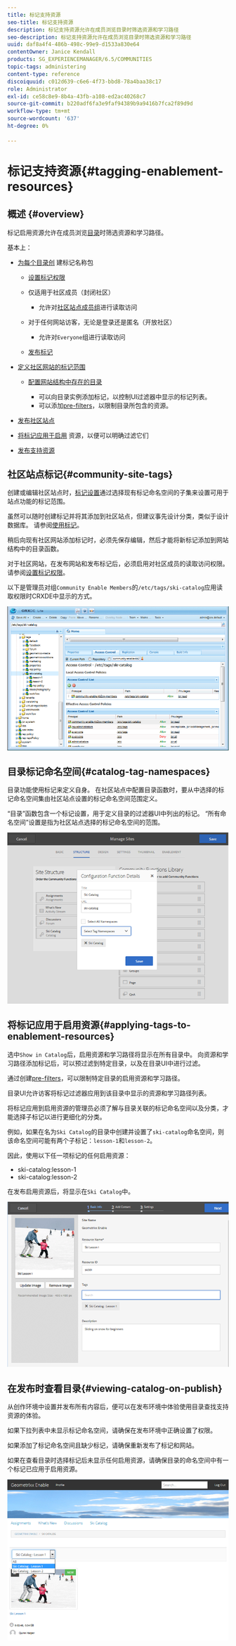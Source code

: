 ```yaml
---
title: 标记支持资源
seo-title: 标记支持资源
description: 标记支持资源允许在成员浏览目录时筛选资源和学习路径
seo-description: 标记支持资源允许在成员浏览目录时筛选资源和学习路径
uuid: daf8a4f4-486b-498c-99e9-d1533a830e64
contentOwner: Janice Kendall
products: SG_EXPERIENCEMANAGER/6.5/COMMUNITIES
topic-tags: administering
content-type: reference
discoiquuid: c012d639-c6e6-4f73-bbd8-78a4baa38c17
role: Administrator
exl-id: ce58c8e9-8b4a-43fb-a108-ed2ac40268c7
source-git-commit: b220adf6fa3e9faf94389b9a9416b7fca2f89d9d
workflow-type: tm+mt
source-wordcount: '637'
ht-degree: 0%

---
```


# 标记支持资源{#tagging-enablement-resources}

## 概述 {#overview}

标记启用资源允许在成员浏览[目录](functions.md#catalog-function)时筛选资源和学习路径。

基本上：

* [为每个目录创](../../help/sites-administering/tags.md#creating-a-namespace) 建标记名称包

   * [设置标记权限](../../help/sites-administering/tags.md#setting-tag-permissions)
   * 仅适用于社区成员（封闭社区）

      * 允许对[社区站点成员组](users.md#publish-group-roles)进行读取访问
   * 对于任何网站访客，无论是登录还是匿名（开放社区）

      * 允许对`Everyone`组进行读取访问
   * [发布标记](../../help/sites-administering/tags.md#publishing-tags)



* [定义社区网站的标记范围](sites-console.md#tagging)

   * [配置网站结构中存在的目录](functions.md#catalog-function)

      * 可以向目录实例添加标记，以控制UI过滤器中显示的标记列表。
      * 可以添加[pre-filters](catalog-developer-essentials.md#pre-filters)，以限制目录所包含的资源。

* [发布社区站点](sites-console.md#publishing-the-site)
* [将标记应用于启用](resources.md#create-a-resource) 资源，以便可以明确过滤它们
* [发布支持资源](resources.md#publish)

## 社区站点标记{#community-site-tags}

创建或编辑社区站点时，[标记设置](sites-console.md#tagging)通过选择现有标记命名空间的子集来设置可用于站点功能的标记范围。

虽然可以随时创建标记并将其添加到社区站点，但建议事先设计分类，类似于设计数据库。 请参阅[使用标记](../../help/sites-authoring/tags.md)。

稍后向现有社区网站添加标记时，必须先保存编辑，然后才能将新标记添加到网站结构中的目录函数。

对于社区网站，在发布网站和发布标记后，必须启用对社区成员的读取访问权限。 请参阅[设置标记权限](../../help/sites-administering/tags.md#setting-tag-permissions)。

以下是管理员对组`Community Enable Members`的`/etc/tags/ski-catalog`应用读取权限时CRXDE中显示的方式。

![网站标签](assets/site-tags.png)

## 目录标记命名空间{#catalog-tag-namespaces}

目录功能使用标记来定义自身。 在社区站点中配置目录函数时，要从中选择的标记命名空间集由社区站点设置的标记命名空间范围定义。

“目录”函数包含一个标记设置，用于定义目录的过滤器UI中列出的标记。 “所有命名空间”设置是指为社区站点选择的标记命名空间的范围。

![catalog-namespace](assets/catalog-namespace.png)

## 将标记应用于启用资源{#applying-tags-to-enablement-resources}

选中`Show in Catalog`后，启用资源和学习路径将显示在所有目录中。 向资源和学习路径添加标记后，可以预过滤到特定目录，以及在目录UI中进行过滤。

通过创建[pre-filters](catalog-developer-essentials.md#pre-filters)，可以限制特定目录的启用资源和学习路径。

目录UI允许访客将标记过滤器应用到该目录中显示的资源和学习路径列表。

将标记应用到启用资源的管理员必须了解与目录关联的标记命名空间以及分类，才能选择子标记以进行更细化的分类。

例如，如果在名为`Ski Catalog`的目录中创建并设置了`ski-catalog`命名空间，则该命名空间可能有两个子标记：`lesson-1`和`lesson-2`。

因此，使用以下任一项标记的任何启用资源：

* ski-catalog:lesson-1
* ski-catalog:lesson-2

在发布启用资源后，将显示在`Ski Catalog`中。

![基本信息](assets/applytags-basicinfo.png)

## 在发布时查看目录{#viewing-catalog-on-publish}

从创作环境中设置并发布所有内容后，便可以在发布环境中体验使用目录查找支持资源的体验。

如果下拉列表中未显示标记命名空间，请确保在发布环境中正确设置了权限。

如果添加了标记命名空间且缺少标记，请确保重新发布了标记和网站。

如果在查看目录时选择标记后未显示任何启用资源，请确保目录的命名空间中有一个标记已应用于启用资源。

![view-catalog](assets/viewcatalog.png)
